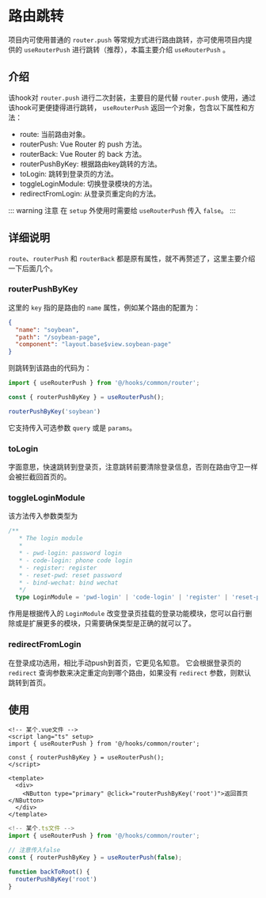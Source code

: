 # 路由跳转

项目内可使用普通的 `router.push` 等常规方式进行路由跳转，亦可使用项目内提供的 `useRouterPush` 进行跳转（推荐），本篇主要介绍 `useRouterPush` 。

## 介绍

该hook对 `router.push` 进行二次封装，主要目的是代替 `router.push` 使用，通过该hook可更便捷得进行跳转， `useRouterPush` 返回一个对象，包含以下属性和方法：
 - route: 当前路由对象。
 - routerPush: Vue Router 的 push 方法。
 - routerBack: Vue Router 的 back 方法。
 - routerPushByKey: 根据路由key跳转的方法。
 - toLogin: 跳转到登录页的方法。
 - toggleLoginModule: 切换登录模块的方法。
 - redirectFromLogin: 从登录页重定向的方法。

::: warning 注意
在 `setup` 外使用时需要给 `useRouterPush` 传入 `false`。
:::

## 详细说明

`route`、`routerPush` 和 `routerBack` 都是原有属性，就不再赘述了，这里主要介绍一下后面几个。

### routerPushByKey

这里的 `key` 指的是路由的 `name` 属性，例如某个路由的配置为：

```json
{
  "name": "soybean",
  "path": "/soybean-page",
  "component": "layout.base$view.soybean-page"
}
```

则跳转到该路由的代码为：

```ts
import { useRouterPush } from '@/hooks/common/router';

const { routerPushByKey } = useRouterPush();

routerPushByKey('soybean')
```

它支持传入可选参数 `query` 或是 `params`。

### toLogin

字面意思，快速跳转到登录页，注意跳转前要清除登录信息，否则在路由守卫一样会被拦截回首页的。


### toggleLoginModule

该方法传入参数类型为

```ts
/**
   * The login module
   *
   * - pwd-login: password login
   * - code-login: phone code login
   * - register: register
   * - reset-pwd: reset password
   * - bind-wechat: bind wechat
   */
  type LoginModule = 'pwd-login' | 'code-login' | 'register' | 'reset-pwd' | 'bind-wechat';
```

作用是根据传入的 `LoginModule` 改变登录页挂载的登录功能模块，您可以自行删除或是扩展更多的模块，只需要确保类型是正确的就可以了。

### redirectFromLogin

在登录成功选用，相比手动push到首页，它更见名知意。
它会根据登录页的 `redirect` 查询参数来决定重定向到哪个路由，如果没有 `redirect` 参数，则默认跳转到首页。

## 使用

```vue
<!-- 某个.vue文件 -->
<script lang="ts" setup>
import { useRouterPush } from '@/hooks/common/router';

const { routerPushByKey } = useRouterPush();
</script>

<template>
  <div>
    <NButton type="primary" @click="routerPushByKey('root')">返回首页</NButton>
  </div>
</template>
```

```ts
<!-- 某个.ts文件 -->
import { useRouterPush } from '@/hooks/common/router';

// 注意传入false
const { routerPushByKey } = useRouterPush(false);

function backToRoot() {
  routerPushByKey('root')
}
```
